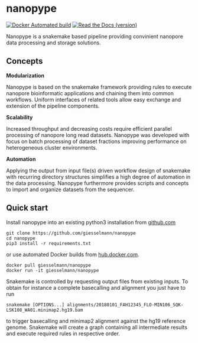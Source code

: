 # nanopype 

[![Docker Automated build](https://img.shields.io/docker/automated/giesselmann/nanopype.svg)](https://hub.docker.com/r/giesselmann/nanopype/) [![Read the Docs (version)](https://img.shields.io/readthedocs/nanopype/development.svg)](https://nanopype.readthedocs.io/en/development/)

Nanopype is a snakemake based pipeline providing convinient nanopore data processing and storage solutions.
	
## Concepts

**Modularization**

Nanopype is based on the snakemake framework providing rules to execute nanopore bioinformatic applications and chaining them into common workflows. Uniform interfaces of related tools allow easy exchange and extension of the pipeline components.

**Scalability**

Increased throughput and decreasing costs require efficient parallel processing of nanopore long read datasets. Nanopype was developed with focus on batch processing of dataset fractions improving performance on heterogeneous cluster environments.

**Automation**

Applying the output from input file(s) driven workflow design of snakemake with recurring directory structures simplifies a high degree of automation in the data processing. Nanopype furthermore provides scripts and concepts to import and organize datasets from the sequencer.

## Quick start

Install nanopype into an existing python3 installation from [github.com](https://github.com/giesselmann/nanopype/) 

    git clone https://github.com/giesselmann/nanopype
    cd nanopype
    pip3 install -r requirements.txt

or use automated Docker builds from [hub.docker.com](https://hub.docker.com/r/giesselmann/nanopype/).

    docker pull giesselmann/nanopype
    docker run -it giesselmann/nanopype

Snakemake is controlled by requesting output files from existing inputs. To obtain for instance a complete basecalling and alignment you just have to run

    snakemake [OPTIONS...] alignments/20180101_FAH12345_FLO-MIN106_SQK-LSK108_WA01.minimap2.hg19.bam
    
to trigger basecalling and minimap2 alignment against the hg19 reference genome. Snakemake will create a graph containing all intermediate results and execute required rules in respective order.
